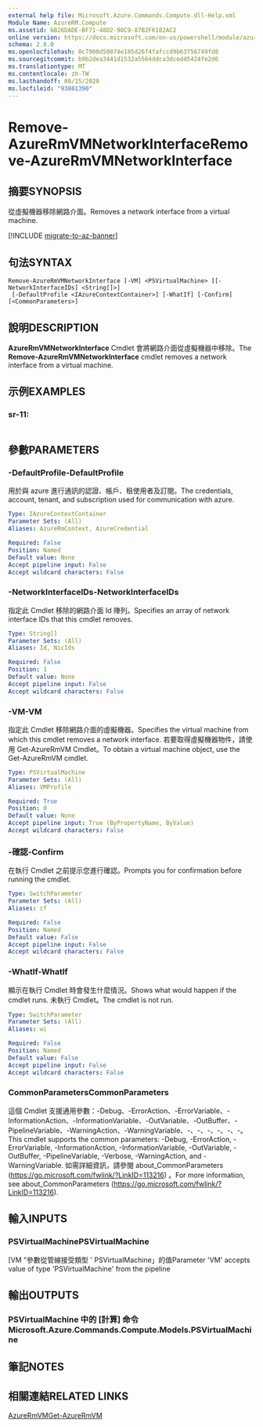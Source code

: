 ```yaml
---
external help file: Microsoft.Azure.Commands.Compute.dll-Help.xml
Module Name: AzureRM.Compute
ms.assetid: 6B26DADE-BF71-48D2-98C9-87B2F6182AC2
online version: https://docs.microsoft.com/en-us/powershell/module/azurerm.compute/remove-azurermvmnetworkinterface
schema: 2.0.0
ms.openlocfilehash: 0c7900d50074e185d26f4fafccd9b63756749fd8
ms.sourcegitcommit: b9b2dea3441d1532a5564ddca3dced45424fe2d6
ms.translationtype: MT
ms.contentlocale: zh-TW
ms.lasthandoff: 08/15/2020
ms.locfileid: "93801390"
---
```

# <span data-ttu-id="b1ff8-101">Remove-AzureRmVMNetworkInterface</span><span class="sxs-lookup"><span data-stu-id="b1ff8-101">Remove-AzureRmVMNetworkInterface</span></span>

## <span data-ttu-id="b1ff8-102">摘要</span><span class="sxs-lookup"><span data-stu-id="b1ff8-102">SYNOPSIS</span></span>
<span data-ttu-id="b1ff8-103">從虛擬機器移除網路介面。</span><span class="sxs-lookup"><span data-stu-id="b1ff8-103">Removes a network interface from a virtual machine.</span></span>

[!INCLUDE [migrate-to-az-banner](../../includes/migrate-to-az-banner.md)]

## <span data-ttu-id="b1ff8-104">句法</span><span class="sxs-lookup"><span data-stu-id="b1ff8-104">SYNTAX</span></span>

```
Remove-AzureRmVMNetworkInterface [-VM] <PSVirtualMachine> [[-NetworkInterfaceIDs] <String[]>]
 [-DefaultProfile <IAzureContextContainer>] [-WhatIf] [-Confirm] [<CommonParameters>]
```

## <span data-ttu-id="b1ff8-105">說明</span><span class="sxs-lookup"><span data-stu-id="b1ff8-105">DESCRIPTION</span></span>
<span data-ttu-id="b1ff8-106">**AzureRmVMNetworkInterface** Cmdlet 會將網路介面從虛擬機器中移除。</span><span class="sxs-lookup"><span data-stu-id="b1ff8-106">The **Remove-AzureRmVMNetworkInterface** cmdlet removes a network interface from a virtual machine.</span></span>

## <span data-ttu-id="b1ff8-107">示例</span><span class="sxs-lookup"><span data-stu-id="b1ff8-107">EXAMPLES</span></span>

### <span data-ttu-id="b1ff8-108">sr-1</span><span class="sxs-lookup"><span data-stu-id="b1ff8-108">1:</span></span>
```

```

## <span data-ttu-id="b1ff8-109">參數</span><span class="sxs-lookup"><span data-stu-id="b1ff8-109">PARAMETERS</span></span>

### <span data-ttu-id="b1ff8-110">-DefaultProfile</span><span class="sxs-lookup"><span data-stu-id="b1ff8-110">-DefaultProfile</span></span>
<span data-ttu-id="b1ff8-111">用於與 azure 進行通訊的認證、帳戶、租使用者及訂閱。</span><span class="sxs-lookup"><span data-stu-id="b1ff8-111">The credentials, account, tenant, and subscription used for communication with azure.</span></span>

```yaml
Type: IAzureContextContainer
Parameter Sets: (All)
Aliases: AzureRmContext, AzureCredential

Required: False
Position: Named
Default value: None
Accept pipeline input: False
Accept wildcard characters: False
```

### <span data-ttu-id="b1ff8-112">-NetworkInterfaceIDs</span><span class="sxs-lookup"><span data-stu-id="b1ff8-112">-NetworkInterfaceIDs</span></span>
<span data-ttu-id="b1ff8-113">指定此 Cmdlet 移除的網路介面 Id 陣列。</span><span class="sxs-lookup"><span data-stu-id="b1ff8-113">Specifies an array of network interface IDs that this cmdlet removes.</span></span>

```yaml
Type: String[]
Parameter Sets: (All)
Aliases: Id, NicIds

Required: False
Position: 1
Default value: None
Accept pipeline input: False
Accept wildcard characters: False
```

### <span data-ttu-id="b1ff8-114">-VM</span><span class="sxs-lookup"><span data-stu-id="b1ff8-114">-VM</span></span>
<span data-ttu-id="b1ff8-115">指定此 Cmdlet 移除網路介面的虛擬機器。</span><span class="sxs-lookup"><span data-stu-id="b1ff8-115">Specifies the virtual machine from which this cmdlet removes a network interface.</span></span>
<span data-ttu-id="b1ff8-116">若要取得虛擬機器物件，請使用 Get-AzureRmVM Cmdlet。</span><span class="sxs-lookup"><span data-stu-id="b1ff8-116">To obtain a virtual machine object, use the Get-AzureRmVM cmdlet.</span></span>

```yaml
Type: PSVirtualMachine
Parameter Sets: (All)
Aliases: VMProfile

Required: True
Position: 0
Default value: None
Accept pipeline input: True (ByPropertyName, ByValue)
Accept wildcard characters: False
```

### <span data-ttu-id="b1ff8-117">-確認</span><span class="sxs-lookup"><span data-stu-id="b1ff8-117">-Confirm</span></span>
<span data-ttu-id="b1ff8-118">在執行 Cmdlet 之前提示您進行確認。</span><span class="sxs-lookup"><span data-stu-id="b1ff8-118">Prompts you for confirmation before running the cmdlet.</span></span>
```yaml
Type: SwitchParameter
Parameter Sets: (All)
Aliases: cf

Required: False
Position: Named
Default value: False
Accept pipeline input: False
Accept wildcard characters: False
```

### <span data-ttu-id="b1ff8-119">-WhatIf</span><span class="sxs-lookup"><span data-stu-id="b1ff8-119">-WhatIf</span></span>
<span data-ttu-id="b1ff8-120">顯示在執行 Cmdlet 時會發生什麼情況。</span><span class="sxs-lookup"><span data-stu-id="b1ff8-120">Shows what would happen if the cmdlet runs.</span></span> <span data-ttu-id="b1ff8-121">未執行 Cmdlet。</span><span class="sxs-lookup"><span data-stu-id="b1ff8-121">The cmdlet is not run.</span></span>
```yaml
Type: SwitchParameter
Parameter Sets: (All)
Aliases: wi

Required: False
Position: Named
Default value: False
Accept pipeline input: False
Accept wildcard characters: False
```

### <span data-ttu-id="b1ff8-122">CommonParameters</span><span class="sxs-lookup"><span data-stu-id="b1ff8-122">CommonParameters</span></span>
<span data-ttu-id="b1ff8-123">這個 Cmdlet 支援通用參數：-Debug、-ErrorAction、-ErrorVariable、-InformationAction、-InformationVariable、-OutVariable、-OutBuffer、-PipelineVariable、-WarningAction、-WarningVariable、-、-、-、-、-、-。</span><span class="sxs-lookup"><span data-stu-id="b1ff8-123">This cmdlet supports the common parameters: -Debug, -ErrorAction, -ErrorVariable, -InformationAction, -InformationVariable, -OutVariable, -OutBuffer, -PipelineVariable, -Verbose, -WarningAction, and -WarningVariable.</span></span> <span data-ttu-id="b1ff8-124">如需詳細資訊，請參閱 about_CommonParameters (https://go.microsoft.com/fwlink/?LinkID=113216) 。</span><span class="sxs-lookup"><span data-stu-id="b1ff8-124">For more information, see about_CommonParameters (https://go.microsoft.com/fwlink/?LinkID=113216).</span></span>

## <span data-ttu-id="b1ff8-125">輸入</span><span class="sxs-lookup"><span data-stu-id="b1ff8-125">INPUTS</span></span>

### <span data-ttu-id="b1ff8-126">PSVirtualMachine</span><span class="sxs-lookup"><span data-stu-id="b1ff8-126">PSVirtualMachine</span></span>
<span data-ttu-id="b1ff8-127">[VM "參數從管線接受類型 ' PSVirtualMachine」的值</span><span class="sxs-lookup"><span data-stu-id="b1ff8-127">Parameter 'VM' accepts value of type 'PSVirtualMachine' from the pipeline</span></span>

## <span data-ttu-id="b1ff8-128">輸出</span><span class="sxs-lookup"><span data-stu-id="b1ff8-128">OUTPUTS</span></span>

### <span data-ttu-id="b1ff8-129">PSVirtualMachine 中的 [計算] 命令</span><span class="sxs-lookup"><span data-stu-id="b1ff8-129">Microsoft.Azure.Commands.Compute.Models.PSVirtualMachine</span></span>

## <span data-ttu-id="b1ff8-130">筆記</span><span class="sxs-lookup"><span data-stu-id="b1ff8-130">NOTES</span></span>

## <span data-ttu-id="b1ff8-131">相關連結</span><span class="sxs-lookup"><span data-stu-id="b1ff8-131">RELATED LINKS</span></span>

[<span data-ttu-id="b1ff8-132">AzureRmVM</span><span class="sxs-lookup"><span data-stu-id="b1ff8-132">Get-AzureRmVM</span></span>](./Get-AzureRmVM.md)


